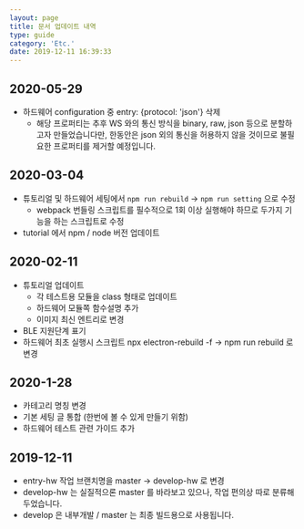 ```yaml
---
layout: page
title: 문서 업데이트 내역
type: guide
category: 'Etc.'
date: 2019-12-11 16:39:33
---
```


## 2020-05-29
- 하드웨어 configuration 중 entry: {protocol: 'json'} 삭제
  - 해당 프로퍼티는 추후 WS 와의 통신 방식을 binary, raw, json 등으로 분할하고자 만들었습니다만,
    한동안은 json 외의 통신을 허용하지 않을 것이므로 불필요한 프로퍼티를 제거할 예정입니다.

## 2020-03-04
- 튜토리얼 및 하드웨어 세팅에서 `npm run rebuild` -> `npm run setting` 으로 수정
  - webpack 번들링 스크립트를 필수적으로 1회 이상 실행해야 하므로 두가지 기능을 하는 스크립트로 수정
- tutorial 에서 npm / node 버전 업데이트

## 2020-02-11
- 튜토리얼 업데이트
  - 각 테스트용 모듈을 class 형태로 업데이트
  - 하드웨어 모듈쪽 함수설명 추가
  - 이미지 최신 엔트리로 변경
- BLE 지원단계 표기
- 하드웨어 최초 실행시 스크립트 npx electron-rebuild -f -> npm run rebuild 로 변경

## 2020-1-28
- 카테고리 명칭 변경
- 기본 세팅 글 통합 (한번에 볼 수 있게 만들기 위함)
- 하드웨어 테스트 관련 가이드 추가

## 2019-12-11
-  entry-hw 작업 브랜치명을 master -> develop-hw 로 변경
  - develop-hw 는 실질적으론 master 를 바라보고 있으나, 작업 편의상 따로 분류해두었습니다.
  - develop 은 내부개발 / master 는 최종 빌드용으로 사용됩니다.
